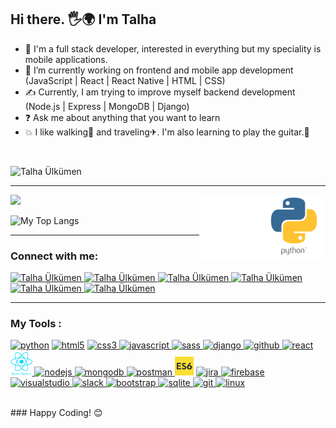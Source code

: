 

<h2>Hi there. 🖐🌍 I'm Talha</h2>

- 🚀 I'm a full stack developer, interested in everything but my speciality is mobile applications. 
- 💪 I’m currently working on frontend and mobile app development (JavaScript | React | React Native | HTML | CSS)
- ✍ Currently, I am trying to improve myself backend development (Node.js | Express | MongoDB | Django)
- ❓   Ask me about anything that you want to learn
- 💥 I like walking🏃‍ and traveling✈. I'm also learning to play the guitar.🎻
<br>
<!--[![GitHub Follow Badge](https://github.com/Talha-35?tab=followers)](https://github.com/Talha-35)-->

<p align="left"> <img src="https://komarev.com/ghpvc/?username=Talha-35" alt="Talha Ülkümen" /> </p>
<hr>
<p float="center">
  <img  src="https://github-readme-stats.vercel.app/api?username=Talha-35&show_icons=true&theme=radical" />
  <img src="./all.gif" alt="react-native" width="20%" height="20%" align="right">
  <img src="./react.gif" alt="react-native" width="20%" height="20%" align="right">  
</p>

<img  src="https://github-readme-stats.vercel.app/api/top-langs/?username=Talha-35&layout=compact&hide=html,css" alt="My Top Langs" />
  
<hr>


### Connect with me:

<a href="https://medium.com/@tlh.34.bd" target="_blank">
    <img src="https://img.shields.io/badge/%20-medium-black" alt="Talha Ülkümen">
</a>
<a href="https://twitter.com" target="_blank">
    <img src="https://img.shields.io/badge/%20-twitter-%231DA1F2" alt="Talha Ülkümen">
</a>
<a href="https://www.instagram.com" target="_blank">
    <img src="https://img.shields.io/badge/%20-instagram-fbad50" alt="Talha Ülkümen">
</a>
<a href="https://www.linkedin.com/in/talha-%C3%BClk%C3%BCmen-4854391b8/" target="_blank">
    <img src="https://img.shields.io/badge/%20-linkedin-0072b1" alt="Talha Ülkümen">
</a>
<a href="mailto:tlh.34.bd@gmail.com" target="_blank">
    <img src="https://img.shields.io/badge/%20-gmail-B23121" alt="Talha Ülkümen">
</a>
<a href="https://www.facebook.com" target="_blank">
    <img src="https://img.shields.io/badge/%20-facebook-informational" alt="Talha Ülkümen">
</a>

<hr>

### My Tools :
<p>
<!--✨--><a href="https://www.python.org/" target="_blank"> <img src="https://devicons.github.io/devicon/devicon.git/icons/python/python-original.svg" alt="python" width="30" height="30"/></a> <!--✨--><a href="https://www.w3schools.com/html/" target="_blank"> <img src="https://devicons.github.io/devicon/devicon.git/icons/html5/html5-original-wordmark.svg" alt="html5" width="30" height="30"/></a> <!--✨--><a href="https://www.w3schools.com/css/" target="_blank"> <img src="https://devicons.github.io/devicon/devicon.git/icons/css3/css3-original-wordmark.svg" alt="css3" width="30" height="30"/> </a> <!--✨--><a href="https://developer.mozilla.org/en-US/docs/Web/JavaScript" target="_blank"> <img src="https://devicons.github.io/devicon/devicon.git/icons/javascript/javascript-original.svg" alt="javascript" width="30" height="30"/> </a> <!--✨--><a href="https://sass-lang.com" target="_blank"> <img src="https://devicons.github.io/devicon/devicon.git/icons/sass/sass-original.svg" alt="sass" width="30" height="30"/> </a> <!--✨--><a href="https://www.djangoproject.com/" target="_blank"> <img src="https://devicon.dev/devicon.git/icons/django/django-original.svg" alt="django" height="40"/> </a> <!--✨--><a href="https://github.com/serdardurmus" target="_blank"> <img src="https://devicon.dev/devicon.git/icons/github/github-original.svg" alt="github" width="30" height="30"/> </a> <!--✨--><a href="https://reactjs.org/" target="_blank"> <img src="https://devicons.github.io/devicon/devicon.git/icons/react/react-original-wordmark.svg" alt="react" width="30" height="30"/> </a> <!--✨--><a href="https://reactnative.dev/" target="_blank"> <img src="./reactn.png" alt="reactnative" height="40"/> </a> <!--✨--><a href="https://nodejs.org" target="_blank"> <img src="https://devicons.github.io/devicon/devicon.git/icons/nodejs/nodejs-original.svg" alt="nodejs" width="30" height="30"/> </a> <!--✨--><a href="https://www.mongodb.com/" target="_blank"> <img src="https://devicons.github.io/devicon/devicon.git/icons/mongodb/mongodb-original.svg" alt="mongodb" width="30" height="30"/> </a> <!--✨--><a href="https://postman.com" target="_blank"> <img src="https://www.vectorlogo.zone/logos/getpostman/getpostman-icon.svg" alt="postman" width="30" height="30"/> </a> <!--✨--><a href="https://www.w3schools.com/js/js_es6.asp" target="_blank"><img src="./es6.jpg" width="30" height="30" alt = "es6" ></a> <!--✨--><a href="https://www.atlassian.com/software/jira" target="_blank"> <img src="https://iconape.com/wp-content/files/ew/71098/svg/jira-3.svg" alt="jira" width="30" height="30"/> </a> <!--✨--><a href="https://firebase.google.com/" target="_blank"> <img src="https://www.vectorlogo.zone/logos/firebase/firebase-icon.svg" alt="firebase" width="30" height="30"/> </a> <!--✨--><a href="https://code.visualstudio.com/" target="_blank"> <img src="https://cdn.worldvectorlogo.com/logos/visual-studio-code-1.svg" alt="visualstudio" width="30" height="30"/> </a> <!--✨--><a href="https://slack.com/intl/en-no/" target="_blank"> <img src="https://cdn.worldvectorlogo.com/logos/slack-new-logo.svg" alt="slack" width="30" height="30"/> </a> <!--✨--><a href="https://getbootstrap.com" target="_blank"> <img src="https://devicons.github.io/devicon/devicon.git/icons/bootstrap/bootstrap-plain.svg" alt="bootstrap" width="30" height="30"/> </a> <!--✨--><a href="https://www.sqlite.org/index.html" target="_blank"> <img src="https://cdn.worldvectorlogo.com/logos/sqlite.svg" alt="sqlite" height="40"/> </a> <!--✨--><a href="https://git-scm.com/" target="_blank"> <img src="https://www.vectorlogo.zone/logos/git-scm/git-scm-icon.svg" alt="git" width="30" height="30"/> </a> <!--✨--><a href="https://www.linux.org/" target="_blank"> <img src="https://devicons.github.io/devicon/devicon.git/icons/linux/linux-original.svg" alt="linux" width="30" height="30"/> </a>
</p>
<br>
### Happy Coding! 😊

<!--
**serdardurmus/serdardurmus** is a ✨ _special_ ✨ repository because its `README.md` (this file) appears on your GitHub profile.

Here are some ideas to get you started:

- 🔭 I’m currently working on ...
- 🌱 I’m currently learning ...
- 👯 I’m looking to collaborate on ...
- 🤔 I’m looking for help with ...
- 💬 Ask me about ...
- 📫 How to reach me: ...
- 😄 Pronouns: ...
- ⚡ Fun fact: ...
-->
